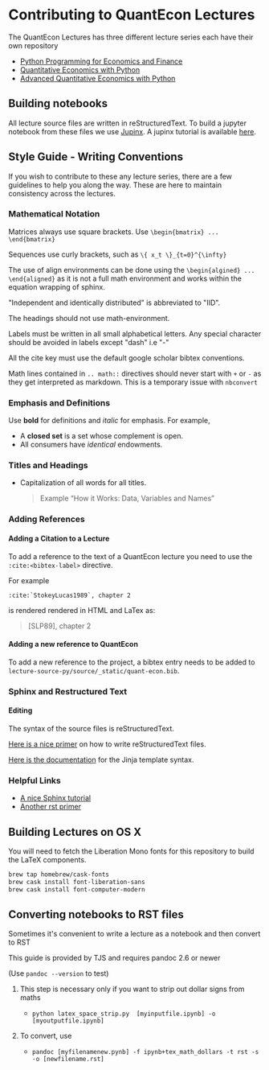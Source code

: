 
# Contributing to QuantEcon Lectures

The QuantEcon Lectures has three different lecture series each have their own repository
* [Python Programming for Economics and Finance](https://github.com/QuantEcon/lecture-python-programming)
* [Quantitative Economics with Python](https://github.com/QuantEcon/lecture-python)
* [Advanced Quantitative Economics with Python](https://github.com/QuantEcon/lecture-python-advanced)

## Building notebooks

All lecture source files are written in reStructuredText. To build a jupyter notebook from these files we use [Jupinx](https://jupinx.quantecon.org).
A jupinx tutorial is available [here](https://jupinx.quantecon.org/tutorial).

## Style Guide - Writing Conventions

If you wish to contribute to these any lecture series, there are a few guidelines to help you along the way.
These are here to maintain consistency across the lectures.

### Mathematical Notation

Matrices always use square brackets. Use `\begin{bmatrix} ... \end{bmatrix}`

Sequences use curly brackets, such as `\{ x_t \}_{t=0}^{\infty}`

The use of align environments can be done using the `\begin{algined} ... \end{aligned}` as it is not a full math environment and works within the equation wrapping of sphinx.

"Independent and identically distributed" is abbreviated to "IID".

The headings should not use math-environment.

Labels must be written in all small alphabetical letters. Any special character should be avoided in labels except "dash" i.e "-"

All the cite key must use the default google scholar bibtex conventions.

Math lines contained in `.. math::` directives should never start with `+` or `-` as they get interpreted as markdown. This is a temporary issue with `nbconvert`

### Emphasis and Definitions

Use **bold** for definitions and _italic_ for emphasis. For example,

* A **closed set** is a set whose complement is open.
* All consumers have _identical_ endowments.

### Titles and Headings

* Capitalization of all words for all titles.
  > Example “How it Works: Data, Variables and Names”

### Adding References

#### Adding a Citation to a Lecture

To add a reference to the text of a QuantEcon lecture you need to use the `:cite:<bibtex-label>` directive.

For example

```
:cite:`StokeyLucas1989`, chapter 2
```

is rendered rendered in HTML and LaTex as:

> [SLP89], chapter 2

#### Adding a new reference to QuantEcon

To add a new reference to the project, a bibtex entry needs to be added to `lecture-source-py/source/_static/quant-econ.bib`.

### Sphinx and Restructured Text

#### Editing

The syntax of the source files is reStructuredText.

[Here is a nice primer](http://sphinx-doc.org/rest.html) on how to write reStructuredText files.

[Here is the documentation](http://jinja.pocoo.org/docs/dev/) for the Jinja template syntax.

### Helpful Links

* [A nice Sphinx tutorial](http://sphinx-doc.org/tutorial.html)
* [Another rst primer](http://docutils.sourceforge.net/docs/user/rst/quickstart.html)

## Building Lectures on OS X

You will need to fetch the Liberation Mono fonts for this repository to build the LaTeX components. 

```bash
brew tap homebrew/cask-fonts
brew cask install font-liberation-sans
brew cask install font-computer-modern
```

## Converting notebooks to RST files

Sometimes it's convenient to write a lecture as a notebook and then convert to
RST

This guide is provided by TJS and requires pandoc 2.6 or newer

(Use `pandoc --version` to test)

1.  This step is necessary only if you want to strip out dollar signs from maths

    *  `python latex_space_strip.py  [myinputfile.ipynb] -o [myoutputfile.ipynb]`

2.  To convert, use

    *  `pandoc [myfilenamenew.pynb] -f ipynb+tex_math_dollars -t rst -s -o [newfilename.rst]`
